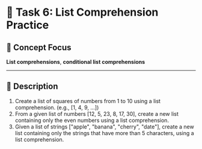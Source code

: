 # 🎯 Task 6: List Comprehension Practice 

## 🧠 Concept Focus

**List comprehensions**, **conditional list comprehensions**

---

## 📄 Description

1.	Create a list of squares of numbers from 1 to 10 using a list comprehension. (e.g., [1, 4, 9, ...])
2.	From a given list of numbers [12, 5, 23, 8, 17, 30], create a new list containing only the even numbers using a list comprehension.
3.	Given a list of strings ["apple", "banana", "cherry", "date"], create a new list containing only the strings that have more than 5 characters, using a list comprehension.
